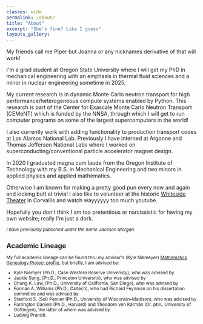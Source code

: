 ```yaml
---
classes: wide
permalink: /about/
title: "About"
excerpt: "She's fine? Like I guess"
layouts_gallery:
---
```


My friends call me Piper but Joanna or any nicknames derivative of that will work!

I'm a grad student at Oregon State University where I will get my PhD in mechanical engineering with an emphasis in thermal fluid sciences and a minor in nuclear engineering sometime in 2025. 

My current research is in dynamic Monte Carlo neutron transport for high performance/heterogeneous compute systems enabled by Python. This research is part of the Center for Exascale Monte Carlo Neutron Transport (CEMeNT) which is funded by the NNSA, through which I will get to run computer programs on some of the largest supercomputers in the world!

I also currently work with adding functionality to production transport codes at Los Alamos National Lab. Previously I have interned at Argonne and Thomas Jefferson National Labs where I worked on superconducting/conventional particle accelerator magnet design.

In 2020 I graduated magna cum laude from the Oregon Institute of Technology with my B.S. in Mechanical Engineering and two minors in applied physics and applied mathematics.

Otherwise I am known for making a pretty good pun every now and again and kicking butt at trivia! I also like to volunteer at the historic [Whiteside Theater](https://www.whitesidetheatre.org/) in Corvallis and watch wayyyyyy too much youtube.

Hopefully you don't think I am too pretentious or narcissistic for having my own website; really I'm just a dork.

<small> *I have previously published under the name Jackson Morgan.*

## Academic Lineage
My full academic lineage can be found thru my advisor's (Kyle Niemeyer) [Mathematics Genealogy Project profile](https://www.mathgenealogy.org/id.php?id=180371), but briefly, I am advised by:

* Kyle Niemyer (Ph.D., Case Western Reserve Univeristy), who was advised by
* Jackie Sung, (Ph.D., Princeton University), who was advised by
* Chung K. Law, (Ph.D., University of California, San Diego), who was advised by
* Forman A. Williams (Ph.D., Caltech), who had Richard Feynman on his dissertation committee and was advised by
* Stanford S. (Sol) Penner (Ph.D., University of Wisconsin–Madison), who was advised by
* Farrington Daniels (Ph.D., Harvard) and Theodore von Kármán (Dr. phil., University of Göttingen), the latter of whom was advised by
* Ludwig Prandtl.
